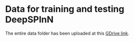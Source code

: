 # Data for training and testing DeepSPInN

The entire data folder has been uploaded at this [GDrive link](https://drive.google.com/drive/folders/1uWbRJiMUoVRMa4CUG33ercd3DoDqMif5?usp=sharing).
